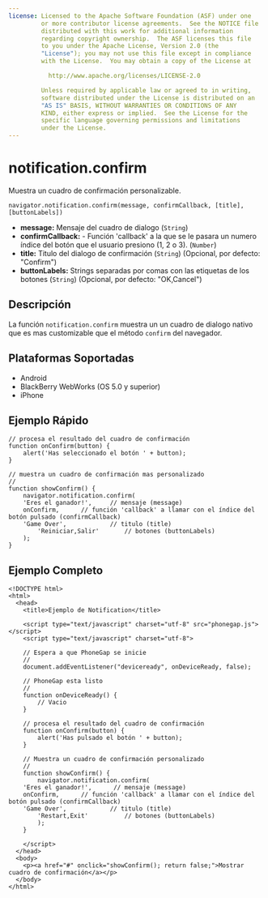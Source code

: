 ```yaml
---
license: Licensed to the Apache Software Foundation (ASF) under one
         or more contributor license agreements.  See the NOTICE file
         distributed with this work for additional information
         regarding copyright ownership.  The ASF licenses this file
         to you under the Apache License, Version 2.0 (the
         "License"); you may not use this file except in compliance
         with the License.  You may obtain a copy of the License at

           http://www.apache.org/licenses/LICENSE-2.0

         Unless required by applicable law or agreed to in writing,
         software distributed under the License is distributed on an
         "AS IS" BASIS, WITHOUT WARRANTIES OR CONDITIONS OF ANY
         KIND, either express or implied.  See the License for the
         specific language governing permissions and limitations
         under the License.
---
```


notification.confirm
====================

Muestra un cuadro de confirmación personalizable.

    navigator.notification.confirm(message, confirmCallback, [title], [buttonLabels])

- __message:__ Mensaje del cuadro de dialogo (`String`)
- __confirmCallback:__ - Función 'callback' a la que se le pasara un numero índice del botón que el usuario presiono (1, 2 o 3). (`Number`)
- __title:__ Titulo del dialogo de confirmación (`String`) (Opcional, por defecto: "Confirm")
- __buttonLabels:__ Strings separadas por comas con las etiquetas de los botones (`String`) (Opcional, por defecto: "OK,Cancel")
    
Descripción
-----------

La función `notification.confirm` muestra un un cuadro de dialogo nativo que es mas customizable que el método `confirm` del navegador.

Plataformas Soportadas
----------------------

- Android
- BlackBerry WebWorks (OS 5.0 y superior)
- iPhone

Ejemplo Rápido
--------------

	// procesa el resultado del cuadro de confirmación
	function onConfirm(button) {
		alert('Has seleccionado el botón ' + button);
	}

    // muestra un cuadro de confirmación mas personalizado
    //
    function showConfirm() {
        navigator.notification.confirm(
		'Eres el ganador!',     // mensaje (message)
		onConfirm,		// función 'callback' a llamar con el índice del botón pulsado (confirmCallback)
		'Game Over',            // titulo (title)
	        'Reiniciar,Salir'       // botones (buttonLabels)
        );
    }
        
Ejemplo Completo
----------------

    <!DOCTYPE html>
    <html>
      <head>
        <title>Ejemplo de Notification</title>

        <script type="text/javascript" charset="utf-8" src="phonegap.js"></script>
        <script type="text/javascript" charset="utf-8">

        // Espera a que PhoneGap se inicie
        //
        document.addEventListener("deviceready", onDeviceReady, false);

        // PhoneGap esta listo
        //
        function onDeviceReady() {
            // Vacio
        }
    
		// procesa el resultado del cuadro de confirmación
		function onConfirm(button) {
			alert('Has pulsado el botón ' + button);
		}

        // Muestra un cuadro de confirmación personalizado
        //
        function showConfirm() {
            navigator.notification.confirm(
		'Eres el ganador!',      // mensaje (message)
		onConfirm,		// función 'callback' a llamar con el índice del botón pulsado (confirmCallback)
		'Game Over',            // titulo (title)
	        'Restart,Exit'          // botones (buttonLabels)
            );
        }
    
        </script>
      </head>
      <body>
        <p><a href="#" onclick="showConfirm(); return false;">Mostrar cuadro de confirmación</a></p>
      </body>
    </html>
